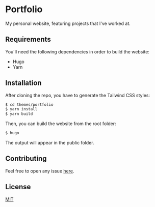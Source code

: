 # Portfolio

My personal website, featuring projects that I've worked at.

## Requirements

You'll need the following dependencies in order to build the website:
- Hugo
- Yarn

## Installation

After cloning the repo, you have to generate the Tailwind CSS styles:
```bash
$ cd themes/portfolio
$ yarn install
$ yarn build
```

Then, you can build the website from the root folder:
```bash
$ hugo
```

The output will appear in the public folder.

## Contributing

Feel free to open any issue [here](https://gitlab.com/KLB0/portfolio/-/issues).

## License

[MIT](https://choosealicense.com/licenses/mit/)
